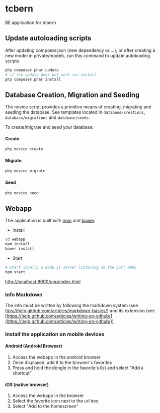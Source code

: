 # tcbern
BE application for tcbern

## Update autoloading scripts

After updating composer.json (new dependency or ...), or after creating a new
model in private/models, run this command to update autoloading scripts
```bash
php composer.phar update
# if the update does not work run install
php composer.phar install
```

## Database Creation, Migration and Seeding

The novice script provides a primitive means of creating, migrating and seeding the database.
See templates located in `database/creations`, `database/migrations` and `database/seeds`.

To create/migrate and seed your database:
#### Create
```bash
php novice create
```

#### Migrate
```bash
php novice migrate
```

#### Seed
```bash
php novice seed
```

## Webapp

The application is built with [npm](https://www.npmjs.com/) and [bower](http://bower.io/).

- Install
```bash
cd webapp
npm install
bower install
```
- Start
```bash
# Start locally a Node.js server listening on the port 8000
npm start
```

[http://localhost:8000/app/index.html](http://localhost:8000/app/index.html)

### Info Markdown

The info must be written by following the markdown system (see [ttps://help.github.com/articles/markdown-basics/](https://help.github.com/articles/markdown-basics/)) and its extension (see [https://help.github.com/articles/writing-on-github/](https://help.github.com/articles/writing-on-github/))

### Install the application on mobile devices

#### Android (Android Browser)

1. Access the webapp in the android browser
2. Once displayed, add it to the browser's favorites
3. Press and hold the dongle in the favorite's list and select "Add a shortcut"

#### iOS (native browser)

1. Access the webapp in the browser
2. Select the favorite icon next to the url box
3. Select "Add to the homescreen"